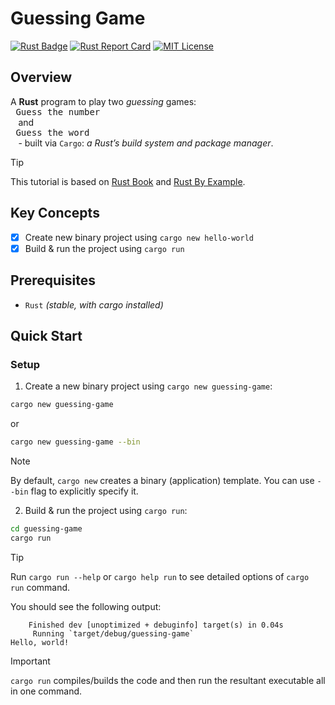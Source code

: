 # Guessing Game

[![Rust Badge](https://img.shields.io/badge/Rust-000000?style=flat&logo=rust&logoColor=white)](https://play.rust-lang.org/) [![Rust Report Card](https://rust-reportcard.xuri.me/badge/github.com/mohammadzainabbas/rust-from-dust)](https://github.com/mohammadzainabbas/rust-from-dust/tree/main/guessing-game) [![MIT License](https://badgen.net/github/license/mohammadzainabbas/rust-from-dust?icon=github)](https://github.com/mohammadzainabbas/rust-from-dust?tab=MIT-1-ov-file)

## Overview

A **Rust** program to play two _guessing_ games: <kbd> <br> Guess the number <br> </kbd> and <kbd> <br> Guess the word <br> </kbd> - built via `Cargo`: _a Rust’s build system and package manager_.

> [!TIP]
> This tutorial is based on [Rust Book](https://doc.rust-lang.org/book/ch01-03-hello-cargo.html) and [Rust By Example](https://doc.rust-lang.org/rust-by-example/hello.html).

## Key Concepts

- [x] Create new binary project using `cargo new hello-world`
- [x] Build & run the project using `cargo run`

## Prerequisites

* `Rust` _(stable, with cargo installed)_

## Quick Start

### Setup

1. Create a new binary project using `cargo new guessing-game`:

```bash
cargo new guessing-game
```

or 

```bash
cargo new guessing-game --bin
```

> [!NOTE]
> By default, `cargo new` creates a binary (application) template. You can use `--bin` flag to explicitly specify it.

2. Build & run the project using `cargo run`:

```bash
cd guessing-game
cargo run
```

> [!TIP]
> Run `cargo run --help` or `cargo help run` to see detailed options of `cargo run` command.

You should see the following output:

```console
    Finished dev [unoptimized + debuginfo] target(s) in 0.04s
     Running `target/debug/guessing-game`
Hello, world!
```

> [!IMPORTANT] 
> `cargo run` compiles/builds the code and then run the resultant executable all in one command.
